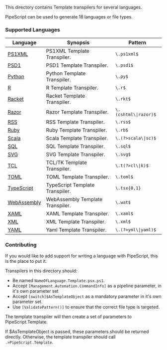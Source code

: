 This directory contains Template transpilers for several languages.

PipeScript can be used to generate 18 languages or file types.

### Supported Languages


|Language                                   |Synopsis                        |Pattern                  |
|-------------------------------------------|--------------------------------|-------------------------|
|[PS1XML](PS1XML.Template.psx.ps1)          |PS1XML Template Transpiler.     |```\.ps1xml$```          |
|[PSD1](PSD1.Template.psx.ps1)              |PSD1 Template Transpiler.       |```\.psd1$```            |
|[Python](Python.Template.psx.ps1)          |Python Template Transpiler.     |```\.py$```              |
|[R](R.Template.psx.ps1)                    |R Template Transpiler.          |```\.r$```               |
|[Racket](Racket.Template.psx.ps1)          |Racket Template Transpiler.     |```\.rkt$```             |
|[Razor](Razor.Template.psx.ps1)            |Razor Template Transpiler.      |```\.(cshtml\\|razor)$```|
|[RSS](RSS.Template.psx.ps1)                |RSS Template Transpiler.        |```\.rss$```             |
|[Ruby](Ruby.Template.psx.ps1)              |Ruby Template Transpiler.       |```\.rb$```              |
|[Scala](Scala.Template.psx.ps1)            |Scala Template Transpiler.      |```\.(?>scala\\|sc)$```  |
|[SQL](SQL.Template.psx.ps1)                |SQL Template Transpiler.        |```\.sql$```             |
|[SVG](SVG.template.psx.ps1)                |SVG Template Transpiler.        |```\.svg$```             |
|[TCL](TCL.Template.psx.ps1)                |TCL/TK Template Transpiler.     |```\.t(?>cl\\|k)$```     |
|[TOML](TOML.Template.psx.ps1)              |TOML Template Transpiler.       |```\.toml$```            |
|[TypeScript](TypeScript.Template.psx.ps1)  |TypeScript Template Transpiler. |```\.tsx{0,1}```         |
|[WebAssembly](WebAssembly.Template.psx.ps1)|WebAssembly Template Transpiler.|```\.wat$```             |
|[XAML](XAML.Template.psx.ps1)              |XAML Template Transpiler.       |```\.xaml$```            |
|[XML](XML.Template.psx.ps1)                |XML Template Transpiler.        |```\.xml$```             |
|[YAML](YAML.Template.psx.ps1)              |Yaml Template Transpiler.       |```\.(?>yml\\|yaml)$```  |



### Contributing

If you would like to add support for writing a language with PipeScript, this is the place to put it.

Transpilers in this directory should:
* Be named `NameOfLanguage.Template.psx.ps1`.
* Accept `[Management.Automation.CommandInfo]` as a pipeline parameter, in it's own parameter set
* Accept `[switch]$AsTemplateObject` as a mandatory parameter in it's own parameter set.
* Use `[ValidatePattern()]` to ensure that the correct file type is targeted.

The template transpiler will then create a set of parameters to PipeScript.Template.

If $AsTemplateObject is passed, these parameters should be returned directly.
Otherwise, the template transpiler should call ```.>PipeScript.Template```.




